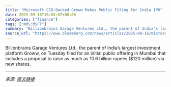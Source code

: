 ```yaml
---
title: "Microsoft CEO-Backed Groww Makes Public Filing for India IPO"
date: 2025-09-16T16:03:07+08:00
categories: ["finance"]
tags: ["NMS:MSFT"]
summary: "Billionbrains Garage Ventures Ltd., the parent of India’s largest investment platform Groww, on Tuesday filed for an initial public offering in Mumbai that includes a proposal to raise as much as 10.6"
source_url: "https://www.bloomberg.com/news/articles/2025-09-16/microsoft-ceo-backed-groww-makes-public-filing-for-india-ipo"
---
```


Billionbrains Garage Ventures Ltd., the parent of India’s largest investment platform Groww, on Tuesday filed for an initial public offering in Mumbai that includes a proposal to raise as much as 10.6 billion rupees ($120 million) via new shares.

---

*来源: [原文链接](https://www.bloomberg.com/news/articles/2025-09-16/microsoft-ceo-backed-groww-makes-public-filing-for-india-ipo)*
